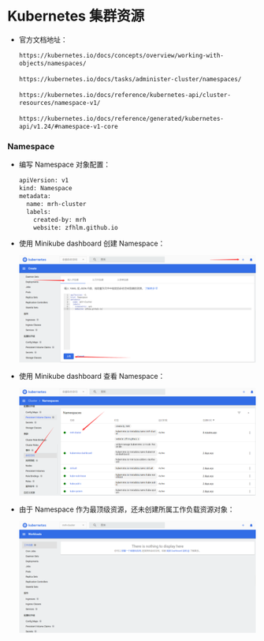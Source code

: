 
# Kubernetes 集群资源

  * 官方文档地址：

        https://kubernetes.io/docs/concepts/overview/working-with-objects/namespaces/

        https://kubernetes.io/docs/tasks/administer-cluster/namespaces/

        https://kubernetes.io/docs/reference/kubernetes-api/cluster-resources/namespace-v1/

        https://kubernetes.io/docs/reference/generated/kubernetes-api/v1.24/#namespace-v1-core

### Namespace

  * 编写 Namespace 对象配置：

        apiVersion: v1
        kind: Namespace
        metadata:
          name: mrh-cluster
          labels:
            created-by: mrh
            website: zfhlm.github.io

  * 使用 Minikube dashboard 创建 Namespace：

      ![namespace](./images/Part04.namespace.create.png)

  * 使用 Minikube dashboard 查看 Namespace：

      ![namespace](./images/Part04.namespace.view.png)

  * 由于 Namespace 作为最顶级资源，还未创建所属工作负载资源对象：

      ![namespace](./images/Part04.namespace.workloads.png)
